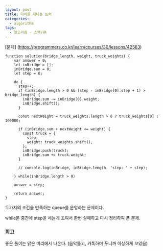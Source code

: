 ```yaml
---
layout: post
title: 다리를 지나는 트럭
categories:
  - algorithm
tags:
  - 알고리즘 - 스택/큐
---
```

[문제] (https://programmers.co.kr/learn/courses/30/lessons/42583)

```
function solution(bridge_length, weight, truck_weights) {
    var answer = 0;
    let inBridge = [];
    inBridge.sum = 0;
    let step = 0;

    do {
      step++;
      if (inBridge.length > 0 && (step - inBridge[0].step + 1) > bridge_length) {
        inBridge.sum -= inBridge[0].weight;
        inBridge.shift();
      }

      const nextWeight = truck_weights.length > 0 ? truck_weights[0] : 100000;

      if (inBridge.sum + nextWeight <= weight) {
        const truck = {
          step,
          weight: truck_weights.shift(),
        };
        inBridge.push(truck);
        inBridge.sum += truck.weight;
      }

      // console.log(inBridge, inBridge.length, 'step: ' + step);

    } while(inBridge.length > 0)

    answer = step;

    return answer;
}
```
두가지의 조건을 만족하는 queue를 운영하는 문제이다.

while문 중간에 step을 세는게 꼬여서 한번 실패하고 다시 정리하여 푼 문제.



### 회고
좋은 풀이는 맑은 머리에서 나온다. (음악틀고, 카톡하며 푸니까 이상하게 꼬였음)
